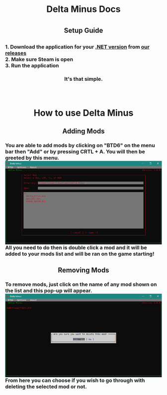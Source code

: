 <h1 align="center">Delta Minus Docs<h1/>
<h2 align="center">Setup Guide<h2/>
<h3>
1. Download the application for your 
<a href="https://stackoverflow.com/a/42309484/12427280">.NET version</a> from <a href="https://github.com/1330-Studios/Delta-Minus/releases">our releases</a><br/>
2. Make sure Steam is open<br/>
3. Run the application<br/>

<h3 align="center">It's that simple.<h3/>
<br/>
<h3>

<h1 align="center">How to use Delta Minus<h3/>

<h2 align="center">Adding Mods<h3/>
You are able to add mods by clicking on "BTD6" on the menu bar then "Add" or by pressing CRTL + A. You will then be greeted by this menu.
<img src="images/addMod.png" align="center">
All you need to do then is double click a mod and it will be added to your mods list and will be ran on the game starting!

<h2 align="center">Removing Mods<h3/>
To remove mods, just click on the name of any mod shown on the list and this pop-up will appear.
<img src="images/deleteMod.png" align="center">
From here you can choose if you wish to go through with deleting the selected mod or not.
